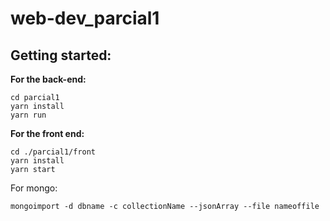 # web-dev_parcial1

## Getting started:

**For the back-end:**

```
cd parcial1
yarn install
yarn run
```

**For the front end:**

```
cd ./parcial1/front
yarn install
yarn start
```

For mongo: 
```
mongoimport -d dbname -c collectionName --jsonArray --file nameoffile
```